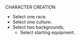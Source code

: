 CHARACTER CREATION

- Select one race.
- Select one culture.
- Select two backgrounds.
  - Select starting equipment.
